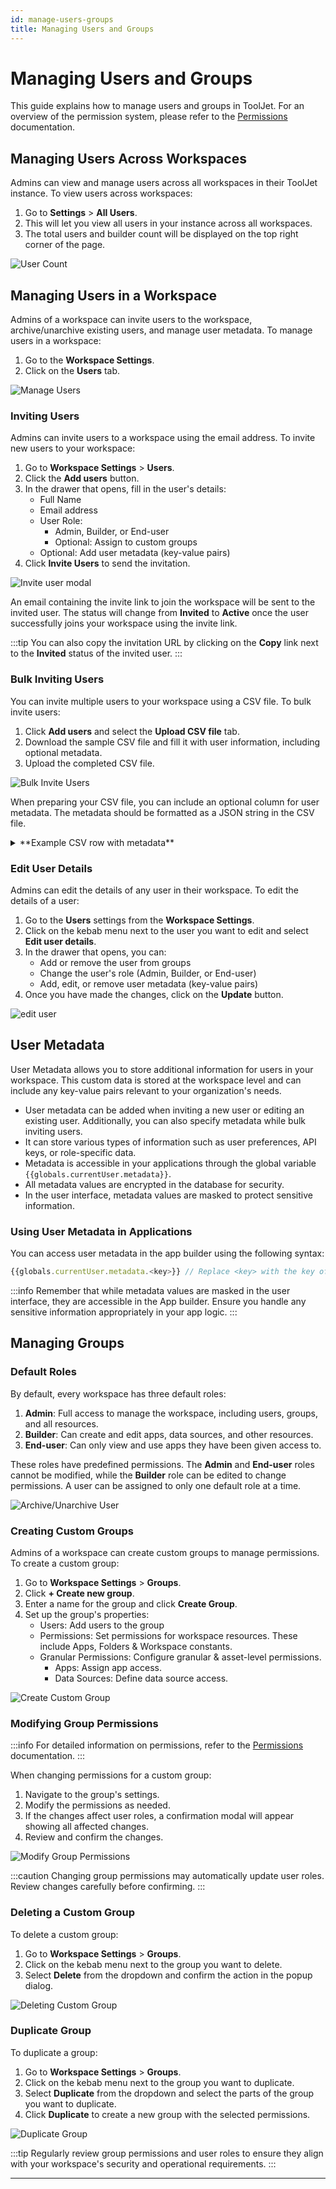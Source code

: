 ```yaml
---
id: manage-users-groups
title: Managing Users and Groups
---
```


# Managing Users and Groups

This guide explains how to manage users and groups in ToolJet. For an overview of the permission system, please refer to the [Permissions](/docs/org-management/permissions) documentation.

## Managing Users Across Workspaces

Admins can view and manage users across all workspaces in their ToolJet instance. To view users across workspaces:

1. Go to **Settings** > **All Users**.
2. This will let you view all users in your instance across all workspaces.
3. The total users and builder count will be displayed on the top right corner of the page.

<div style={{textAlign: 'center'}}>
<img className="screenshot-full" src="/img/tutorial/manage-users-groups/manage-all-users.png" alt="User Count" />
</div>

## Managing Users in a Workspace

Admins of a workspace can invite users to the workspace, archive/unarchive existing users, and manage user metadata. To manage users in a workspace:

 1. Go to the **Workspace Settings**.
 2. Click on the **Users** tab.

<div style={{textAlign: 'center'}}>

<img className="screenshot-full" src="/img/tutorial/manage-users-groups/users-v4.png" alt="Manage Users" />

</div>

### Inviting Users

Admins can invite users to a workspace using the email address. To invite new users to your workspace:

1. Go to **Workspace Settings** > **Users**.
2. Click the **Add users** button.
3. In the drawer that opens, fill in the user's details:
   - Full Name
   - Email address
   - User Role:
      - Admin, Builder, or End-user
      - Optional: Assign to custom groups
   - Optional: Add user metadata (key-value pairs)
4. Click **Invite Users** to send the invitation.

<div style={{paddingTop:'24px', paddingBottom:'24px', textAlign: 'center'}}>
<img className="screenshot-full" src="/img/tutorial/manage-users-groups/invitemodal-v3.png" alt="Invite user modal" />
</div>

An email containing the invite link to join the workspace will be sent to the invited user. The status will change from **Invited** to **Active** once the user successfully joins your workspace using the invite link.

:::tip
You can also copy the invitation URL by clicking on the **Copy** link next to the **Invited** status of the invited user.
:::

### Bulk Inviting Users

You can invite multiple users to your workspace using a CSV file. To bulk invite users:

1. Click **Add users** and select the **Upload CSV file** tab.
2. Download the sample CSV file and fill it with user information, including optional metadata.
3. Upload the completed CSV file.

<div style={{textAlign: 'center'}}>
<img className="screenshot-full" src="/img/tutorial/manage-users-groups/bulkinvite-v3.png" alt="Bulk Invite Users" />
</div>

When preparing your CSV file, you can include an optional column for user metadata. The metadata should be formatted as a JSON string in the CSV file.

<details>
<summary>**Example CSV row with metadata**</summary>


  ```
Full Name,Email,Role,Groups,Metadata
William Cushing,william.cushing@altostrat.com,Admin,,"{'key1': 'value1', 'key2': 'value2'}"

  ```

</details>

### Edit User Details

Admins can edit the details of any user in their workspace. To edit the details of a user:

1. Go to the **Users** settings from the **Workspace Settings**.
2. Click on the kebab menu next to the user you want to edit and select **Edit user details**.
3. In the drawer that opens, you can:
   - Add or remove the user from groups
   - Change the user's role (Admin, Builder, or End-user)
   - Add, edit, or remove user metadata (key-value pairs)
4. Once you have made the changes, click on the **Update** button.

<div style={{textAlign: 'center'}}>
  
<img className="screenshot-full" src="/img/tutorial/manage-users-groups/edituserdetails-v3.png" alt="edit user" />
  
</div>

## User Metadata

User Metadata allows you to store additional information for users in your workspace. This custom data is stored at the workspace level and can include any key-value pairs relevant to your organization's needs.

- User metadata can be added when inviting a new user or editing an existing user. Additionally, you can also specify metadata while bulk inviting users.
- It can store various types of information such as user preferences, API keys, or role-specific data.
- Metadata is accessible in your applications through the global variable `{{globals.currentUser.metadata}}`.
- All metadata values are encrypted in the database for security.
- In the user interface, metadata values are masked to protect sensitive information.

### Using User Metadata in Applications

You can access user metadata in the app builder using the following syntax:

```javascript
{{globals.currentUser.metadata.<key>}} // Replace <key> with the key of the metadata value 
```

:::info
Remember that while metadata values are masked in the user interface, they are accessible in the App builder. Ensure you handle any sensitive information appropriately in your app logic.
:::

## Managing Groups

### Default Roles

By default, every workspace has three default roles:

1. **Admin**: Full access to manage the workspace, including users, groups, and all resources.
2. **Builder**: Can create and edit apps, data sources, and other resources.
3. **End-user**: Can only view and use apps they have been given access to.

These roles have predefined permissions. The **Admin** and **End-user** roles cannot be modified, while the **Builder** role can be edited to change permissions. A user can be assigned to only one default role at a time. 

<div style={{textAlign: 'center'}}>
<img className="screenshot-full" src="/img/tutorial/manage-users-groups/default-user-groups.png" alt="Archive/Unarchive User" />
</div>

### Creating Custom Groups

Admins of a workspace can create custom groups to manage permissions. To create a custom group:

1. Go to **Workspace Settings** > **Groups**.
2. Click **+ Create new group**.
3. Enter a name for the group and click **Create Group**.
4. Set up the group's properties:
   - Users: Add users to the group
   - Permissions: Set permissions for workspace resources. These include Apps, Folders & Workspace constants.
   - Granular Permissions: Configure granular & asset-level permissions.
      - Apps: Assign app access.
      - Data Sources: Define data source access.

<div style={{textAlign: 'center'}}>
<img className="screenshot-full" src="/img/tutorial/manage-users-groups/create-custom-group.png" alt="Create Custom Group" />
</div>

### Modifying Group Permissions

:::info
For detailed information on permissions, refer to the [Permissions](/docs/org-management/permissions) documentation.
:::

When changing permissions for a custom group:

1. Navigate to the group's settings.
2. Modify the permissions as needed.
3. If the changes affect user roles, a confirmation modal will appear showing all affected changes.
4. Review and confirm the changes.

<div style={{textAlign: 'center', paddingBottom:'24px'}}>
<img className="screenshot-full" src="/img/tutorial/manage-users-groups/modify-group-permissions.png" alt="Modify Group Permissions" />
</div>

:::caution
Changing group permissions may automatically update user roles. Review changes carefully before confirming.
:::

### Deleting a Custom Group

To delete a custom group:

1. Go to **Workspace Settings** > **Groups**.
2. Click on the kebab menu next to the group you want to delete.
3. Select **Delete** from the dropdown and confirm the action in the popup dialog.

<div style={{textAlign: 'center', paddingBottom:'24px'}}>
<img className="screenshot-full" src="/img/tutorial/manage-users-groups/deleting-custom-group.png" alt="Deleting Custom Group" />
</div>

### Duplicate Group

To duplicate a group:

1. Go to **Workspace Settings** > **Groups**.
2. Click on the kebab menu next to the group you want to duplicate.
3. Select **Duplicate** from the dropdown and select the parts of the group you want to duplicate.
4. Click **Duplicate** to create a new group with the selected permissions.

<div style={{textAlign: 'center', paddingBottom:'24px'}}>
<img className="screenshot-full" src="/img/tutorial/manage-users-groups/duplicate-group.png" alt="Duplicate Group" />
</div>

:::tip
Regularly review group permissions and user roles to ensure they align with your workspace's security and operational requirements. 
:::

---